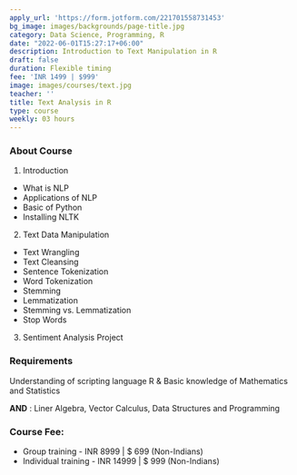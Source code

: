 ```yaml
---
apply_url: 'https://form.jotform.com/221701558731453'
bg_image: images/backgrounds/page-title.jpg
category: Data Science, Programming, R
date: "2022-06-01T15:27:17+06:00"
description: Introduction to Text Manipulation in R
draft: false
duration: Flexible timing
fee: 'INR 1499 | $999'
image: images/courses/text.jpg
teacher: ''
title: Text Analysis in R
type: course
weekly: 03 hours
---
```



### About Course

1.  Introduction
  - What is NLP
  - Applications of NLP
  - Basic of Python
  - Installing NLTK

2.  Text Data Manipulation
  - Text Wrangling
  - Text Cleansing
  - Sentence Tokenization
  - Word Tokenization
  - Stemming
  - Lemmatization
  - Stemming vs. Lemmatization
  - Stop Words
  
3.  Sentiment Analysis Project  


### Requirements

Understanding of scripting language R & Basic knowledge of Mathematics and Statistics

**AND**
: Liner Algebra, Vector Calculus, Data Structures and Programming

### Course Fee:

  -   Group training - INR 8999 | $ 699 (Non-Indians)
  -   Individual training - INR 14999 | $ 999 (Non-Indians) 


